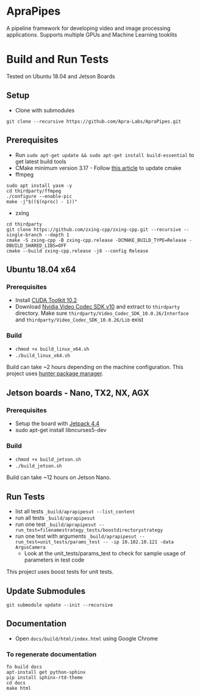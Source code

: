 
# ApraPipes
A pipeline framework for developing video and image processing applications. Supports multiple GPUs and Machine Learning tooklits

# Build and Run Tests
Tested on Ubuntu 18.04 and Jetson Boards

## Setup
* Clone with submodules
```
git clone --recursive https://github.com/Apra-Labs/ApraPipes.git
```

## Prerequisites
* Run ```sudo apt-get update && sudo apt-get install build-essential```  to get latest build tools
* CMake minimum version 3.17 - Follow [this article](https://anglehit.com/how-to-install-the-latest-version-of-cmake-via-command-line/) to update cmake
* ffmpeg
```
sudo apt install yasm -y
cd thirdparty/ffmpeg
./configure --enable-pic
make -j"$(($(nproc) - 1))"
```
* zxing
```
cd thirdparty
git clone https://github.com/zxing-cpp/zxing-cpp.git --recursive --single-branch --depth 1
cmake -S zxing-cpp -B zxing-cpp.release -DCMAKE_BUILD_TYPE=Release -DBUILD_SHARED_LIBS=OFF
cmake --build zxing-cpp.release -j8 --config Release
```

## Ubuntu 18.04 x64

### Prerequisites
* Install [CUDA Toolkit 10.2](https://developer.nvidia.com/cuda-10.2-download-archive?target_os=Linux&target_arch=x86_64&target_distro=Ubuntu&target_version=1804)
* Download [Nvidia Video Codec SDK v10](https://developer.nvidia.com/designworks/video_codec_sdk/downloads/v10) and extract to `thirdparty` directory. Make sure `thirdparty/Video_Codec_SDK_10.0.26/Interface` and `thirdparty/Video_Codec_SDK_10.0.26/Lib` exist

### Build

* `chmod +x build_linux_x64.sh`
* `./build_linux_x64.sh`

Build can take ~2 hours depending on the machine configuration.
This project uses [hunter package manager](https://github.com/cpp-pm/hunter).

## Jetson boards - Nano, TX2, NX, AGX

### Prerequisites
* Setup the board with [Jetpack 4.4](https://docs.nvidia.com/sdk-manager/install-with-sdkm-jetson/index.html)
* sudo apt-get install libncurses5-dev

### Build
* `chmod +x build_jetson.sh`
* `./build_jetson.sh`

Build can take ~12 hours on Jetson Nano. 

## Run Tests
* list all tests `_build/aprapipesut --list_content`
* run all tests  `_build/aprapipesut`
* run one test `_build/aprapipesut --run_test=filenamestrategy_tests/boostdirectorystrategy`
* run one test with arguments `_build/aprapipesut --run_test=unit_tests/params_test -- -ip 10.102.10.121 -data ArgusCamera`
  * Look at the unit_tests/params_test to check for sample usage of parameters in test code

This project uses boost tests for unit tests.

## Update Submodules
```
git submodule update --init --recursive
```

## Documentation
* Open `docs/build/html/index.html` using Google Chrome

### To regenerate documentation
```
To build docs
apt-install get python-sphinx 
pip install sphinx-rtd-theme
cd docs
make html
```
